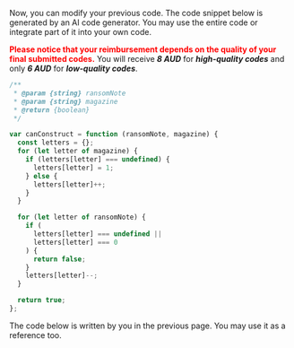 Now, you can modify your previous code.  The code snippet below is generated by an AI code generator. You may use the entire code or integrate part of it into your own code. 



<span style="color: red;">**Please notice that your reimbursement depends on the quality of your final submitted codes.**</span> You will receive ***8 AUD*** for ***high-quality codes*** and only ***6 AUD*** for ***low-quality codes***. 

```javascript
/**
 * @param {string} ransomNote
 * @param {string} magazine
 * @return {boolean}
 */

var canConstruct = function (ransomNote, magazine) {
  const letters = {};
  for (let letter of magazine) {
    if (letters[letter] === undefined) {
      letters[letter] = 1;
    } else {
      letters[letter]++;
    }
  }

  for (let letter of ransomNote) {
    if (
      letters[letter] === undefined ||
      letters[letter] === 0
    ) {
      return false;
    }
    letters[letter]--;
  }

  return true;
};
```

The code below is written by you in the previous page. You may use it as a reference too. 